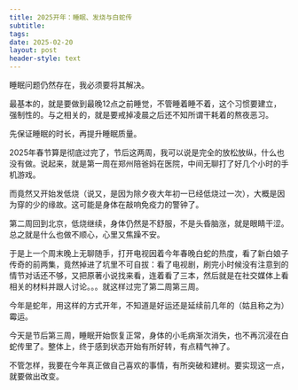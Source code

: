 ```yaml
---
title: 2025开年：睡眠、发烧与白蛇传
subtitle: 
tags: 
date: 2025-02-20
layout: post
header-style: text
---
```


睡眠问题仍然存在，我必须要将其解决。

最基本的，就是要做到最晚12点之前睡觉，不管睡着睡不着，这个习惯要建立，强制性的。与之相关的，就是要戒掉凌晨之后还不知所谓干耗着的熬夜恶习。

先保证睡眠的时长，再提升睡眠质量。

2025年春节算是彻底过完了，节后这两周，我可以说是完全的放松放纵，什么也没有做。说起来，就是第一周在郑州陪爸妈在医院，中间无聊打了好几个小时的手机游戏。

而竟然又开始发低烧（说又，是因为除夕夜大年初一已经低烧过一次），大概是因为穿的少的缘故。这可能是身体在敲响免疫力的警钟了。

第二周回到北京，低烧继续，身体仍然是不舒服，不是头昏脑涨，就是眼睛干涩。总之就是什么也做不顺心，心里又焦躁不安。

于是上一个周末晚上无聊随手，打开电视因着今年春晚白蛇的热度，看了新白娘子传奇的前两集，竟然掉进了坑里不可自拔：看了电视剧，刷完小时候没有注意到的情节对话还不够，又把原著小说找来看，连着看了三本，然后就是在社交媒体上看相关的材料并跟人讨论。。。就这样过完了第二周第三周。

今年是蛇年，用这样的方式开年，不知道是好运还是延续前几年的（姑且称之为）霉运。

今天是节后第三周，睡眠开始恢复正常，身体的小毛病渐次消失，也不再沉浸在白蛇传里了。整体上，终于感到状态开始有所好转，有点精气神了。

不管怎样，我要在今年真正做自己喜欢的事情，有所突破和建树。要实现这一点，就要做出改变。